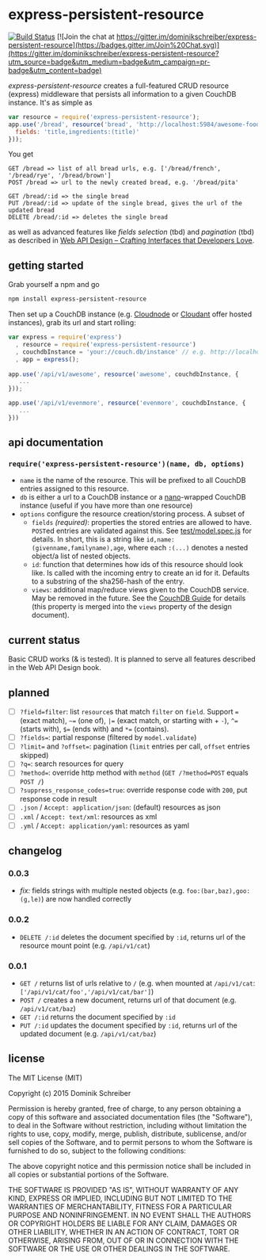 # express-persistent-resource

[![Build Status](https://travis-ci.org/dominikschreiber/express-persistent-resource.svg?branch=master)](https://travis-ci.org/dominikschreiber/express-persistent-resource) [![Join the chat at https://gitter.im/dominikschreiber/express-persistent-resource](https://badges.gitter.im/Join%20Chat.svg)](https://gitter.im/dominikschreiber/express-persistent-resource?utm_source=badge&utm_medium=badge&utm_campaign=pr-badge&utm_content=badge)

*express-persistent-resource* creates a full-featured CRUD resource (express) middleware that persists all information to a given CouchDB instance. It's as simple as

```javascript
var resource = require('express-persistent-resource');
app.use('/bread', resource('bread', 'http://localhost:5984/awesome-food', {
  fields: 'title,ingredients:(title)'
}));
```

You get

```
GET /bread => list of all bread urls, e.g. ['/bread/french', '/bread/rye', '/bread/brown']
POST /bread => url to the newly created bread, e.g. '/bread/pita'

GET /bread/:id => the single bread
PUT /bread/:id => update of the single bread, gives the url of the updated bread
DELETE /bread/:id => deletes the single bread
```

as well as advanced features like *fields selection* (tbd) and *pagination* (tbd) as described in [Web API Design &ndash; Crafting Interfaces that Developers Love](http://apigee.com/about/resources/ebooks/web-api-design).

## getting started

Grab yourself a npm and go

```bash
npm install express-persistent-resource
```

Then set up a CouchDB instance (e.g. [Cloudnode](https://cloudno.de) or [Cloudant](https://cloudant.com/) offer hosted instances), grab its url and start rolling:

```javascript
var express = require('express')
  , resource = require('express-persistent-resource')
  , couchdbInstance = 'your://couch.db/instance' // e.g. http://localhost:5984/awesome-project
  , app = express();
  
app.use('/api/v1/awesome', resource('awesome', couchdbInstance, {
   ...
}));

app.use('/api/v1/evenmore', resource('evenmore', couchdbInstance, {
   ...
}))
```

## api documentation

### `require('express-persistent-resource')(name, db, options)`

- `name` is the name of the resource. This will be prefixed to all CouchDB entries assigned to this resource.
- `db` is either a url to a CouchDB instance or a [nano](https://github.com/dscape/nano)-wrapped CouchDB instance (useful if you have more than one resource)
- `options` configure the resource creation/storing process. A subset of
    - `fields` *(required)*: properties the stored entries are allowed to have. `POST`ed entries are validated against this. See [test/model.spec.js](test/model.spec.js) for details. In short, this is a string like `id,name:(givenname,familyname),age`, where each `:(...)` denotes a nested object/a list of nested objects.
    - `id`: function that determines how ids of this resource should look like. Is called with the incoming entry to create an id for it. Defaults to a substring of the sha256-hash of the entry.
    - `views`: additional map/reduce views given to the CouchDB service. May be removed in the future. See the [CouchDB Guide](http://guide.couchdb.org/draft/design.html#basic) for details (this property is merged into the `views` property of the design document).

## current status

Basic CRUD works (& is tested). It is planned to serve all features described in the Web API Design book.

## planned

- [ ] `?field=filter`: list `resource`s that match `filter` on `field`. Support `=` (exact match), `~=` (one of), `|=` (exact match, or starting with + `-`), `^=` (starts with), `$=` (ends with) and `*=` (contains).
- [ ] `?fields=`: partial response (filtered by `model.validate`)
- [ ] `?limit=` and `?offset=`: pagination (`limit` entries per call, `offset` entries skipped)
- [ ] `?q=`: search resources for query
- [ ] `?method=`: override http method with `method` (`GET /?method=POST` equals `POST /`)
- [ ] `?suppress_response_codes=true`: override response code with `200`, put response code in result
- [ ] `.json` / `Accept: application/json`: (default) resources as json
- [ ] `.xml` / `Accept: text/xml`: resources as xml
- [ ] `.yml` / `Accept: application/yaml`: resources as yaml

## changelog

### 0.0.3

- *fix:* fields strings with multiple nested objects (e.g. `foo:(bar,baz),goo:(g,le)`) are now handled correctly

### 0.0.2

- `DELETE /:id` deletes the document specified by `:id`, returns url of the resource mount point (e.g. `/api/v1/cat`)

### 0.0.1

- `GET /` returns list of urls relative to `/` (e.g. when mounted at `/api/v1/cat`: `['/api/v1/cat/foo','/api/v1/cat/bar']`)
- `POST /` creates a new document, returns url of that document (e.g. `/api/v1/cat/baz`)
- `GET /:id` returns the document specified by `:id`
- `PUT /:id` updates the document specified by `:id`, returns url of the updated document (e.g. `/api/v1/cat/baz`)

## license

The MIT License (MIT)

Copyright (c) 2015 Dominik Schreiber

Permission is hereby granted, free of charge, to any person obtaining a copy
of this software and associated documentation files (the "Software"), to deal
in the Software without restriction, including without limitation the rights
to use, copy, modify, merge, publish, distribute, sublicense, and/or sell
copies of the Software, and to permit persons to whom the Software is
furnished to do so, subject to the following conditions:

The above copyright notice and this permission notice shall be included in all
copies or substantial portions of the Software.

THE SOFTWARE IS PROVIDED "AS IS", WITHOUT WARRANTY OF ANY KIND, EXPRESS OR
IMPLIED, INCLUDING BUT NOT LIMITED TO THE WARRANTIES OF MERCHANTABILITY,
FITNESS FOR A PARTICULAR PURPOSE AND NONINFRINGEMENT. IN NO EVENT SHALL THE
AUTHORS OR COPYRIGHT HOLDERS BE LIABLE FOR ANY CLAIM, DAMAGES OR OTHER
LIABILITY, WHETHER IN AN ACTION OF CONTRACT, TORT OR OTHERWISE, ARISING FROM,
OUT OF OR IN CONNECTION WITH THE SOFTWARE OR THE USE OR OTHER DEALINGS IN THE
SOFTWARE.
